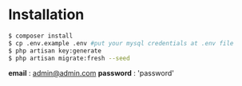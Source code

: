 # Installation

```sh
$ composer install
$ cp .env.example .env #put your mysql credentials at .env file
$ php artisan key:generate
$ php artisan migrate:fresh --seed
```
**email** : admin@admin.com
**password** : 'password'